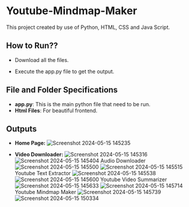 # Youtube-Mindmap-Maker
This project created by use of Python, HTML, CSS and Java Script.

## How to Run??
* Download all the files. 

* Execute the app.py file to get the output.

## File and Folder Specifications

* **app.py**: This is the main python file that need to be run.
* **Html Files**: For beautiful frontend.

## Outputs
* **Home Page:**
![Screenshot 2024-05-15 145235](https://github.com/Kanika-1404/Basic-Calculator/assets/140299493/40c0ee9c-9701-420f-8a10-9855cabc5a8f)

* **Video Downloader:**
![Screenshot 2024-05-15 145316](https://github.com/Kanika-1404/Basic-Calculator/assets/140299493/cbb76ecd-2f1b-47a5-be00-3efed67a4dab)
![Screenshot 2024-05-15 145404](https://github.com/Kanika-1404/Basic-Calculator/assets/140299493/d634d6d7-c63f-4ba4-ad51-3c90a9f38168)
Audio Downloader
![Screenshot 2024-05-15 145500](https://github.com/Kanika-1404/Basic-Calculator/assets/140299493/781fa848-c12b-4595-a97c-6f07363a2082)
![Screenshot 2024-05-15 145515](https://github.com/Kanika-1404/Basic-Calculator/assets/140299493/1c0e0171-ed4b-47ac-9f50-4719d570f38c)
Youtube Text Extractor
![Screenshot 2024-05-15 145538](https://github.com/Kanika-1404/Basic-Calculator/assets/140299493/0d86f46c-3a12-4cc8-a9e7-ce2b2f99ee3b)
![Screenshot 2024-05-15 145600](https://github.com/Kanika-1404/Basic-Calculator/assets/140299493/a35552fb-ad74-485d-bb00-e8e3c81f305c)
Youtube Video Summarizer
![Screenshot 2024-05-15 145633](https://github.com/Kanika-1404/Basic-Calculator/assets/140299493/b3585f12-1a8c-49db-a380-749fb90c22f2)
![Screenshot 2024-05-15 145714](https://github.com/Kanika-1404/Basic-Calculator/assets/140299493/f23fea71-f535-4f40-84db-f57168c155d8)
Youtube Mindmap Maker
![Screenshot 2024-05-15 145739](https://github.com/Kanika-1404/Basic-Calculator/assets/140299493/9a13cbb0-4e47-4c07-9f61-633bfd621b22)
![Screenshot 2024-05-15 150334](https://github.com/Kanika-1404/Basic-Calculator/assets/140299493/483e832e-e906-4ce2-9d0b-2e02eaeb10c8)

